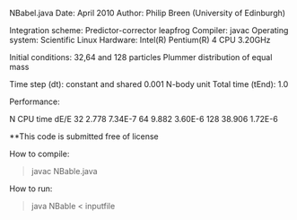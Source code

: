 NBabel.java
Date: April 2010
Author:  Philip Breen (University of Edinburgh)

Integration scheme: Predictor-corrector leapfrog
Compiler: javac
Operating system:  Scientific Linux
Hardware: Intel(R) Pentium(R) 4 CPU 3.20GHz

Initial conditions: 32,64 and 128 particles Plummer distribution of equal mass

Time step (dt): constant and shared 0.001 N-body unit
Total time (tEnd): 1.0

Performance:

N	CPU time	dE/E
32	2.778		7.34E-7
64	9.882		3.60E-6
128	38.906		1.72E-6

**This code is submitted free of license

How to compile:
>javac NBable.java

How to run:
>java NBable < inputfile